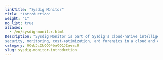 ```yaml
---
linkTitle: "Sysdig Monitor"
title: "Introduction"
weight: "1"
no_list: true
aliases:
  - /en/sysdig-monitor.html
Description: "Sysdig Monitor is part of Sysdig's cloud-native intelligence platform providing
security, monitoring, cost-optimization, and forensics in a cloud and container-friendly architecture. Sysdig Monitor offers Kubernetes and cloud monitoring with a managed Prometheus service."
category: 66eb3c2b0654ba00132aeac8
slug: sysdig-monitor-introduction
---
```

